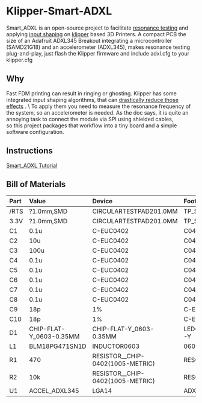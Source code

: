 # Klipper-Smart-ADXL
Smart_ADXL is an open-source project to facilitate [resonance testing](https://www.klipper3d.org/Measuring_Resonances.html) and applying [input shaping](https://www.klipper3d.org/Resonance_Compensation.html) on [klipper](https://www.klipper3d.org/) based 3D Printers.
A compact PCB the size of an Adafruit ADXL345 Breakout integrating a microcontroller (SAMD21G18) and an accelerometer (ADXL345),
makes resonance testing plug-and-play, just flash the Klipper firmware and include adxl.cfg to your klipper.cfg

## Why

Fast FDM printing can result in ringing or ghosting. Klipper has some integrated input shaping algorithms, that can [drastically reduce those effects](https://www.youtube.com/watch?v=5fOhi-LL9dU) . \\
To apply them you need to measure the resonance frequency of the system, so an accelerometer is needed. As the doc says, it is quite an annoying task to connect the module via SPI using shielded cables, \
so this project packages that workflow into a tiny board and a simple software configuration. 

## Instructions
[Smart_ADXL Tutorial](Tutorial.md)


## Bill of Materials 

| Part   | Value                   | Device                                                                 | Footprint           |
|:-------|:------------------------|:-----------------------------------------------------------------------|:--------------------|
| /RTS   | ?1.0mm,SMD              | CIRCULARTESTPAD$20$1.0MM | TP_SMD_?1.0MM       |
| 3.3V   | ?1.0mm,SMD              | CIRCULARTESTPAD$20$1.0MM | TP_SMD_?1.0MM       |
| C1     | 0.1u                    | C-EUC0402                                                              | C0402               |
| C2     | 10u                     | C-EUC0402                                                              | C0402               |
| C3     | 100u                    | C-EUC0402                                                              | C0402               |
| C4     | 0.1u                    | C-EUC0402                                                              | C0402               |
| C5     | 0.1u                    | C-EUC0402                                                              | C0402               |
| C6     | 0.1u                    | C-EUC0402                                                              | C0402               |
| C7     | 0.1u                    | C-EUC0402                                                              | C0402               |
| C8     | 0.1u                    | C-EUC0402                                                              | C0402               |
| C9     | 18p                     | 1%                                                                     | C-EUC0402           |
| C10    | 18p                     | 1%                                                                     | C-EUC0402           |
| D1     | CHIP-FLAT-Y_0603-0.35MM | CHIP-FLAT-Y_0603-0.35MM                                                | LEDC1608X35N_FLAT-Y |
| L1     | BLM18PG471SN1D          | INDUCTOR0603                                                           | 0603                |
| R1     | 470                     | RESISTOR__CHIP-0402(1005-METRIC)                                       | RESC1005X40         |
| R2     | 10k                     | RESISTOR__CHIP-0402(1005-METRIC)                                       | RESC1005X40         |
| U1     | ACCEL_ADXL345           | LGA14                                                                  | ADXL345             |
